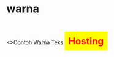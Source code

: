 # warna
<!DOCTYPE html>
<html lang="id">
<head>
    <meta charset="UTF-8">
    <meta name="viewport" content="width=device-width, initial-scale=1.0">
    <>Contoh Warna Teks</>
    <style>
        .styled-text {
            color: red; /* home page */
            background-color: yellow; /* yope */
            font-size: 24px; /* Ukuran font */
            font-weight: bold; /* Membuat teks tebal */
            padding: 10px; /* Jarak dalam elemen */
            text-align: center; /* Tengahkan teks */
            display: inline-block; /* Agar padding terlihat */
        }
    </style>
</head>
<body>
    <p class="styled-text">Hosting</p>
</body>
</html>
